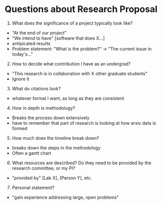 # Questions about Research Proposal

1. What does the significance of a project typically look like?
* "At the end of our project"
* "We intend to have" [software that does X...]
* antipicated results
* Problem statement: "What is the problem?" -> "The current issue in today's..."

2. How to decide what contribution I have as an undergrad?
* "This research is in collaboration with X other graduate students"
* Ignore it

3. What do citations look?
* whatever format I want, as long as they are consistent

4. How in depth is methodology?
* Breaks the process down extensively
* have to remember that part of research is looking at how arxiv data is formed

5. How much does the timeline break down?
* breaks down the steps in the methodology
* Often a gantt chart

6. What resources are described? Do they need to be provided by the research committee, or my PI?
* "provided by" [Lab X], [Person Y], etc.

7. Personal statement?
* "gain experience addressing large, open problems"